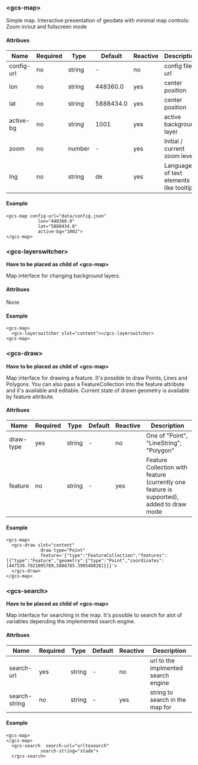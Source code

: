 ### \<gcs-map\>

Simple map. Interactive presentation of geodata with minimal map controls: Zoom in/out and fullscreen mode

#### Attribues

| Name       | Required | Type       | Default    | Reactive | Description |
|------------|----------|------------|------------|----------|-------------|
| config-url | no       | string     | -          | no       | config file url |
| lon        | no       | string     | 448360.0   | yes      | center position |
| lat        | no       | string     | 5888434.0  | yes      | center position |
| active-bg  | no       | string     | 1001       | yes      | active background layer |
| zoom       | no       | number     | -          | yes      | Initial / current zoom level
| lng        | no       | string     | de         | yes      | Language of text elements like tooltips

#### Example

```
<gcs-map config-url="data/config.json"
            lon="448360.0"
            lat="5888434.0"
            active-bg="1002">
</gcs-map>
```

### \<gcs-layerswitcher\>

**Have to be placed as child of \<gcs-map\>**

Map interface for changing background layers.

#### Attribues

None

#### Example

```
<gcs-map>
  <gcs-layerswitcher slot="content"></gcs-layerswitcher>
<gcs-map>
```

### \<gcs-draw\>

**Have to be placed as child of \<gcs-map\>**

Map interface for drawing a feature. It's possible to draw Points, Lines and Polygons. You can also pass a FeatureCollection into the feature attribute and it's available and editable. Current state of drawn geometry is available by feature attribute.

#### Attribues

| Name       | Required | Type       | Default    | Reactive | Description |
|------------|----------|------------|------------|----------|-------------|
| draw-type  | yes      | string     | -          | no       | One of "Point", "LineString", "Polygon" |
| feature    | no       | string     | -          | yes      | Feature Collection with feature (currently one feature is supported), added to draw mode

#### Example

```
<gcs-map>
  <gcs-draw slot="content"
             draw-type="Point"
             feature='{"type":"FeatureCollection","features":[{"type":"Feature","geometry":{"type":"Point","coordinates":[447539.7921095789,5888785.399549828]}]}'>
  </gcs-draw>
</gcs-map>
```

### \<gcs-search\>

**Have to be placed as child of \<gcs-map\>**

Map interface for searching in the map. It's possible to search for alot of variables depending the implemented search engine.

#### Attribues

| Name          | Required | Type       | Default    | Reactive | Description |
|---------------|----------|------------|------------|----------|-------------|
| search-url    | yes      | string     | -          | no       | url to the implmented search engine |
| search-string | no       | string     | -          | yes      | string to search in the map for |

#### Example

```
<gcs-map>
</gcs-map>
  <gcs-search  search-url="urltosearch"
             search-string="stade">
  </gcs-search>
```